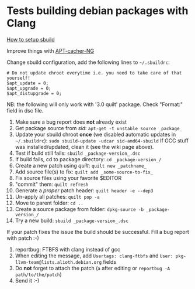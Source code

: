 # Tests building debian packages with Clang

[How to setup sbuild](https://github.com/nonas/debian-clang/wiki/Building-Debian-with-Clang:-tests)

Improve things with [APT-cacher-NG](https://github.com/nonas/debian-clang/wiki/APT-cacher-NG)

Change sbuild configuration, add the following lines to ```~/.sbuildrc```:
```
# Do not update chroot everytime i.e. you need to take care of that yourself!
$apt_update = 0;
$apt_upgrade = 0;
$apt_distupgrade = 0;
```

NB: the following will only work with '3.0 quilt' package. Check "Format:" field in dsc file.

1. Make sure a bug report does **not** already exist
2. Get package source from _sid_: ```apt-get -t unstable source _package_```
4. Update your sbuild chroot **once** (we disabled automatic updates in ```~/.sbuildrc```): ```sudo sbuild-update -udcar sid-amd64-sbuild```
  If GCC stuff was installed/updated, clean it (see the wiki page above).
5. Test if build still fails: ```sbuild _package-version_.dsc```
6. If  build fails, cd to package directory: ```cd _package-version_/```
7. Create a new patch using _quilt_: ```quilt new _patchname_```
8. Add source file(s) to fix: ```quilt add _some-source-to-fix_```
9. Fix source files using your favorite $EDITOR
10. "commit" them: ```quilt refresh```
11. Generate a _proper_ patch header: ```quilt header -e --dep3```
12. Un-apply all patches: ```quilt pop -a```
13. Move to parent folder: ```cd ..```
14. Create a source package from folder: ```dpkg-source -b _package-version_/```
15. Try a new build: ```sbuild _package-version_.dsc```

If your patch fixes the issue the build should be successful.
Fill a bug report with patch :-)

1. reportbug: FTBFS with clang instead of gcc
2. When editing the message, add ```Usertags: clang-ftbfs``` and ```User: pkg-llvm-team@lists.alioth.debian.org``` fields
3. Do **not** forget to attach the patch (```a``` after editing or ```reportbug -A path/to/the/patch```)
4. Send it :-)
